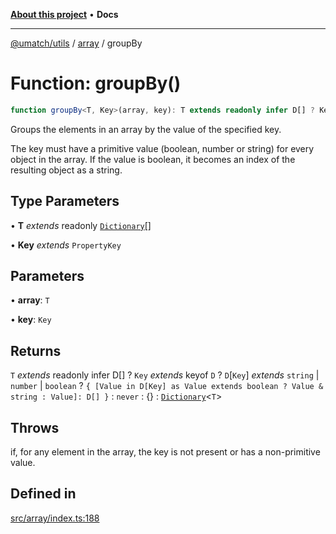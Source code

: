 [**About this project**](../../README.md) • **Docs**

***

[@umatch/utils](../../api.md) / [array](../README.md) / groupBy

# Function: groupBy()

```ts
function groupBy<T, Key>(array, key): T extends readonly infer D[] ? Key extends keyof D ? D[Key] extends string | number | boolean ? { [Value in D[Key] as Value extends boolean ? Value & string : Value]: D[] } : never : {} : Dictionary<T>
```

Groups the elements in an array by the value of the specified key.

The key must have a primitive value (boolean, number or string)
for every object in the array. If the value is boolean, it becomes
an index of the resulting object as a string.

## Type Parameters

• **T** *extends* readonly [`Dictionary`](../../index/type-aliases/Dictionary.md)[]

• **Key** *extends* `PropertyKey`

## Parameters

• **array**: `T`

• **key**: `Key`

## Returns

`T` *extends* readonly infer D[] ? `Key` *extends* keyof `D` ? `D`\[`Key`\] *extends* `string` \| `number` \| `boolean` ? `{ [Value in D[Key] as Value extends boolean ? Value & string : Value]: D[] }` : `never` : \{\} : [`Dictionary`](../../index/type-aliases/Dictionary.md)\<`T`\>

## Throws

if, for any element in the array, the key is not present or has a non-primitive value.

## Defined in

[src/array/index.ts:188](https://github.com/umatch-oficial/utils/blob/main/src/array/index.ts#L188)
